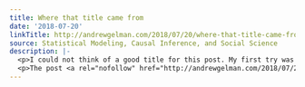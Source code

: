 ```yaml
---
title: Where that title came from
date: '2018-07-20'
linkTitle: http://andrewgelman.com/2018/07/20/where-that-title-came-from/
source: Statistical Modeling, Causal Inference, and Social Science
description: |-
  <p>I could not think of a good title for this post. My first try was &#8220;An institutional model for the persistence of false belief, but I don&#8217;t think it&#8217;s helpful to describe scientific paradigms as &#8216;true&#8217; or &#8216;false.&#8217; Also, boo on cheap laughs at the expense of academia,&#8221; and later attempts were even worse. At [&#8230;]</p>
  <p>The post <a rel="nofollow" href="http://andrewgelman.com/2018/07/20/where-that-title-came-from/">Where that title came from</
---
```

